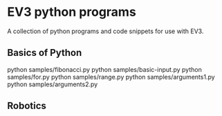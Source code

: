 # EV3 python programs

A collection of python programs and code snippets for use with EV3.

## Basics of Python

python samples/fibonacci.py
python samples/basic-input.py
python samples/for.py
python samples/range.py
python samples/arguments1.py
python samples/arguments2.py

## Robotics

